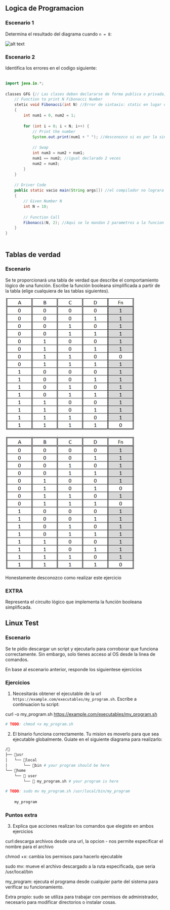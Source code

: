 ## Logica de Programacion
### Escenario 1

Determina el resultado del diagrama cuando `n = 8`:

![alt text]({95BF65A6-114B-48D3-A781-84AE22E6C9C8}.png)

### Escenario 2
Identifica los errores en el codigo siguiente:

```java 
 
import java.io.*; 
 
classes GFG {// Las clases deben declararse de forma publica o privada, y no usar prurales
    // Function to print N Fibonacci Number
    stetic void Fibonacci(int N) //Error de sintaxis: static en lugar de stetic y falta declarar si es publico o privado
    {
        int num1 = 0, num2 = 1;
 
        for (int i = 0; i < N; i++) {
            // Print the number
            System.out.print(num1 + " "); //desconozco si es por la sintaxis de java, pero yo identifico como error el hecho de concatenarle un espacio vacio
 
            // Swap
            int num3 = num2 + num1;
            num1 == num2; //igual declarado 2 veces
            num2 = num3;
        }
    }
 
    // Driver Code
    public static vacio main(String args[]) //el compilador no lograra identificar una palabra en español, aun que en ingles este correcto
    {
        // Given Number N
        int N = 10;
 
        // Function Call
        Fibonacci(N, 2); //Aqui se le mandan 2 parametros a la funcion de fibonacci, sin embargo el constructor de fibonacci solo es capar de recibir 1 parametro
    }
}
 

```
## Tablas de verdad
### Escenario

Se te proporcionará una tabla de verdad que describe el comportamiento lógico de una función. Escribe la función booleana simplificada a partir de la tabla (elige cualquiera de las tablas siguientes).

![alt text]({77355949-BFCD-488F-9F10-056FC09D51A2}.png)

![alt text]({172EE564-64EE-45B2-A346-5CB2670B3D63}.png)

Honestamente desconozco como realizar este ejercicio

### EXTRA 
Representa el circuito lógico que implementa la función booleana simplificada.

## Linux Test

### Escenario
Se te pidio descargar un script y ejecutarlo para corroborar que funciona correctamente. Sin embargo, solo tienes acceso al OS desde la linea de comandos. 

En base al escenario anterior, responde los siguientese ejercicios

### Ejercicios

1. Necesitarás obtener el ejecutable de la url `https://example.com/executables/my_program.sh`. Escribe a continuacion tu script:

curl -o my_program.sh https://example.com/executables/my_program.sh



```bash
# TODO: chmod +x my_program.sh

```
2. El binario funciona correctamente. Tu mision es moverlo para que sea ejecutable globalmente. Guiate en el siguiente diagrama para realizarlo:

```bash
/📂
├── 📂usr 
│   └── 📁local 
│       └── 📁bin # your program should be here
└── 📂home 
    └── 📁 user
        └── 📃 my_program.sh # your program is here
```

```bash
# TODO: sudo mv my_program.sh /usr/local/bin/my_program

	my_program

```
### Puntos extra
3. Explica que acciones realizan los comandos que elegiste en ambos ejercicios

curl:descarga archivos desde una url, la opcion - nos permite especificar el nombre para el archivo

chmod +x: cambia los permisos para hacerlo ejecutable

sudo mv: mueve el archivo descargado a la ruta especificada, que seria /usr/local/bin

my_program: ejecuta el programa desde cualquier parte del sistema para verificar su funcionamiento.

Extra propio: sudo se utiliza para trabajar con permisos de administrador, necesario para modificar directorios o instalar cosas.